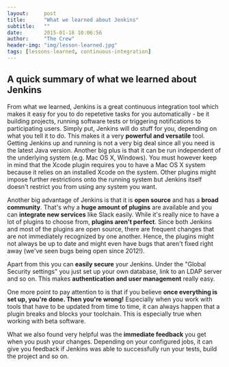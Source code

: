 ```yaml
---
layout:     post
title:      "What we learned about Jenkins"
subtitle:	""
date:       2015-01-18 10:06:56
author:     "The Crew"
header-img: "img/lesson-learned.jpg"
tags: [lessons-learned, continuous-integration]
---
```


## A quick summary of what we learned about Jenkins
From what we learned, Jenkins is a great continuous integration tool which makes it easy for you to do repetetive tasks for you automatically - be it building projects, running software tests or triggering notifications to participating users. Simply put, Jenkins will do stuff for you, depending on what you tell it to do. This makes it a very **powerful and versatile** tool. Getting Jenkins up and running is not a very big deal since all you need is the latest Java version. Another big plus is that it can be run independent of the underlying system (e.g. Mac OS X, Windows). You must however keep in mind that the Xcode plugin requires you to have a Mac OS X system because it relies on an installed Xcode on the system. Other plugins might impose further restrictions onto the running system but Jenkins itself doesn't restrict you from using any system you want.

Another big advantage of Jenkins is that it is **open source** and has a **broad community**. That's why a **huge amount of plugins** are available and you can **integrate new services** like Slack easily. While it's really nice to have a lot of plugins to choose from, **plugins aren't perfect**. Since both Jenkins and most of the plugins are open source, there are frequent changes that are not immediately recognized by one another. Hence, the plugins might not always be up to date and might even have bugs that aren't fixed right away (we've seen bugs being open since 2012!).

Apart from this you can **easily secure** your Jenkins. Under the "Global Security settings" you just set up your own database, link to an LDAP server and so on. This makes **authentication and user management** really easy.

One more point to pay attention to is that if you believe **once everything is set up, you're done. Then you're wrong!** Especially when you work with tools that have to be updated from time to time, it can always happen that a plugin breaks and blocks your toolchain. This is especially true when working with beta software.

What we also found very helpful was the **immediate feedback** you get when you push your changes. Depending on your configured jobs, it can give you feedback if Jenkins was able to successfully run your tests, build the project and so on.
